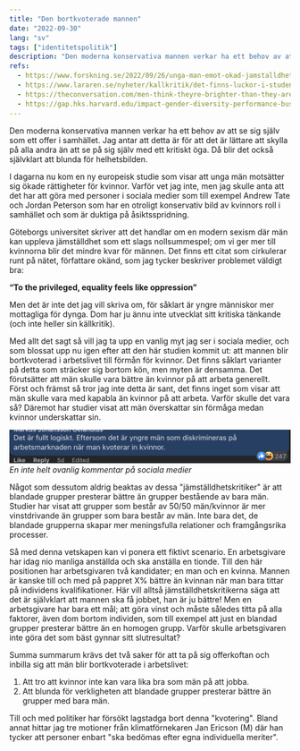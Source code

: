 ```yaml
---
title: "Den bortkvoterade mannen"
date: "2022-09-30"
lang: "sv"
tags: ["identitetspolitik"]
description: "Den moderna konservativa mannen verkar ha ett behov av att se sig själv som ett offer i samhället. Jag antar att detta är för att det är lättare att skylla på alla andra än att se på sig själv med ett kritiskt öga. Då blir det också självklart att blunda för helhetsbilden."
refs:
  - https://www.forskning.se/2022/09/26/unga-man-emot-okad-jamstalldhet/
  - https://www.lararen.se/nyheter/kallkritik/det-finns-luckor-i-studenternas-kritiska-tankande
  - https://theconversation.com/men-think-theyre-brighter-than-they-are-and-women-underestimate-their-iq-why-178645
  - https://gap.hks.harvard.edu/impact-gender-diversity-performance-business-teams-evidence-field-experiment
---
```


Den moderna konservativa mannen verkar ha ett behov av att se sig själv som ett offer i samhället. Jag antar att detta är för att det är lättare att skylla på alla andra än att se på sig själv med ett kritiskt öga. Då blir det också självklart att blunda för helhetsbilden.

I dagarna nu kom en ny europeisk studie som visar att unga män motsätter sig ökade rättigheter för kvinnor. Varför vet jag inte, men jag skulle anta att det har att göra med personer i sociala medier som till exempel Andrew Tate och Jordan Peterson som har en otroligt konservativ bild av kvinnors roll i samhället och som är duktiga på åsiktsspridning.

Göteborgs universitet skriver att det handlar om en modern sexism där män kan uppleva jämställdhet som ett slags nollsummespel; om vi ger mer till kvinnorna blir det mindre kvar för männen. Det finns ett citat som cirkulerar runt på nätet, författare okänd, som jag tycker beskriver problemet väldigt bra:

**“To the privileged, equality feels like oppression”**

Men det är inte det jag vill skriva om, för såklart är yngre människor mer mottagliga för dynga. Dom har ju ännu inte utvecklat sitt kritiska tänkande (och inte heller sin källkritik).

Med allt det sagt så vill jag ta upp en vanlig myt jag ser i sociala medier, och som blossat upp nu igen efter att den här studien kommit ut: att mannen blir bortkvoterad i arbetslivet till förmån för kvinnor. Det finns såklart varianter på detta som sträcker sig bortom kön, men myten är densamma. Det förutsätter att män skulle vara bättre än kvinnor på att arbeta generellt. Först och främst så tror jag inte detta är sant, det finns inget som visar att män skulle vara med kapabla än kvinnor på att arbeta. Varför skulle det vara så? Däremot har studier visat att män överskattar sin förmåga medan kvinnor underskattar sin.

![](facebook.png)
_En inte helt ovanlig kommentar på sociala medier_

Något som dessutom aldrig beaktas av dessa "jämställdhetskritiker" är att blandade grupper presterar bättre än grupper bestående av bara män. Studier har visat att grupper som består av 50/50 män/kvinnor är mer vinstdrivande än grupper som bara består av män. Inte bara det, de blandade grupperna skapar mer meningsfulla relationer och framgångsrika processer.

Så med denna vetskapen kan vi ponera ett fiktivt scenario. En arbetsgivare har idag nio manliga anställda och ska anställa en tionde. Till den här positionen har arbetsgivaren två kandidater; en man och en kvinna. Mannen är kanske till och med på pappret X% bättre än kvinnan när man bara tittar på individens kvalifikationer. Här vill alltså jämställdhetskritikerna säga att det är självklart att mannen ska få jobbet, han är ju bättre! Men en arbetsgivare har bara ett mål; att göra vinst och måste således titta på alla faktorer, även dom bortom individen, som till exempel att just en blandad grupper presterar bättre än en homogen grupp. Varför skulle arbetsgivaren inte göra det som bäst gynnar sitt slutresultat?

Summa summarum krävs det två saker för att ta på sig offerkoftan och inbilla sig att män blir bortkvoterade i arbetslivet:

1. Att tro att kvinnor inte kan vara lika bra som män på att jobba.
2. Att blunda för verkligheten att blandade grupper presterar bättre än grupper med bara män.

Till och med politiker har försökt lagstadga bort denna "kvotering". Bland annat hittar jag tre motioner från klimatförnekaren Jan Ericson (M) där han tycker att personer enbart "ska bedömas efter egna individuella meriter".
